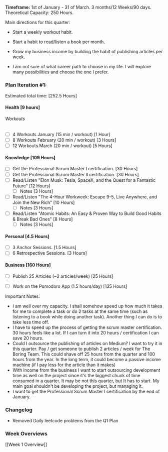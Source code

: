 **Timeframe:** 1st of January - 31 of March.
3 months/12 Weeks/90 days.
Theoretical Capacity: 250 Hours.

Main directions for this quarter:
- Start a weekly workout habit.
- Start a habit to read/listen a book per month.
- Grow my business income by building the habit of publishing articles per week.

- I am not sure of what career path to choose in my life. I will explore many possibilities and choose the one I prefer.


### Plan Iteration #1:
Estimated total time: [252.5 Hours]

#### Health [9 hours]
###### Workouts
- [ ] 4 Workouts January (15 min / workout) [1 Hour]
- [ ] 8 Workouts February (20 min / workout) [3 Hours]
- [ ] 12 Workouts March (20 min / workout) [5 Hours]

#### Knowledge [109 Hours]
- [ ] Get the Professional Scrum Master I certification. [30 Hours]
- [ ] Get the Professional Scrum Master II certification. [30 Hours]
- [ ] Read/Listen "Elon Musk: Tesla, SpaceX, and the Quest for a Fantastic Future" [12 Hours]
	- [ ] Notes [3 Hours]
- [ ] Read/Listen "The 4-Hour Workweek: Escape 9-5, Live Anywhere, and Join the New Rich" [10 Hours]
	- [ ] Notes [3 Hours]
- [ ] Read/Listen "Atomic Habits: An Easy & Proven Way to Build Good Habits & Break Bad Ones" [8 Hours]
	- [ ] Notes [3 Hours]

#### Personal [4.5 Hours]
- [ ] 3 Anchor Sessions. [1.5 Hours]
- [ ] 6 Retrospective Sessions. [3 Hours]

#### Business [160 Hours]
- [ ] Publish 25 Articles (~2 articles/week) [25 Hours]
- [ ] Work on the Pomodoro App (1.5 hours/day) [135 Hours]


Important Notes:
- I am well over my capacity. I shall somehow speed up how much it takes for me to complete a task or do 2 tasks at the same time (such as listening to a book while doing another task). Another thing I can do is to take less time off.
- I have to speed up the process of getting the scrum master certification. 30 hours feels like a lot. If I can turn it into 20 hours / certification I can save 20 hours.
- Could I outsource the publishing of articles on Medium? I want to try it in this quarter. Pay / get someone to publish 2 articles / week for The Boring Team. This could shave off 25 hours from the quarter and 100 hours from the year. In the long term, it could become a passive income machine (if I pay less for the article than it makes)
- With income from the business I want to start outsourcing development time as well on the project since it's the biggest chunk of time consumed in a quarter. It may be not this quarter, but It has to start. My main goal shouldn't be developing the project, but managing it.
- I want to get the Professional Scrum Master I certification by the end of January.

### Changelog
- Removed Daily leetcode problems from the Q1 Plan

### Week Overviews
[[Week 1 Overview]]